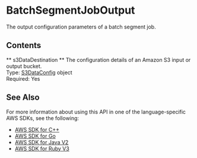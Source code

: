 # BatchSegmentJobOutput<a name="API_BatchSegmentJobOutput"></a>

The output configuration parameters of a batch segment job\.

## Contents<a name="API_BatchSegmentJobOutput_Contents"></a>

 ** s3DataDestination **   <a name="personalize-Type-BatchSegmentJobOutput-s3DataDestination"></a>
The configuration details of an Amazon S3 input or output bucket\.  
Type: [S3DataConfig](API_S3DataConfig.md) object  
Required: Yes

## See Also<a name="API_BatchSegmentJobOutput_SeeAlso"></a>

For more information about using this API in one of the language\-specific AWS SDKs, see the following:
+  [ AWS SDK for C\+\+](https://docs.aws.amazon.com/goto/SdkForCpp/personalize-2018-05-22/BatchSegmentJobOutput) 
+  [ AWS SDK for Go](https://docs.aws.amazon.com/goto/SdkForGoV1/personalize-2018-05-22/BatchSegmentJobOutput) 
+  [ AWS SDK for Java V2](https://docs.aws.amazon.com/goto/SdkForJavaV2/personalize-2018-05-22/BatchSegmentJobOutput) 
+  [ AWS SDK for Ruby V3](https://docs.aws.amazon.com/goto/SdkForRubyV3/personalize-2018-05-22/BatchSegmentJobOutput) 